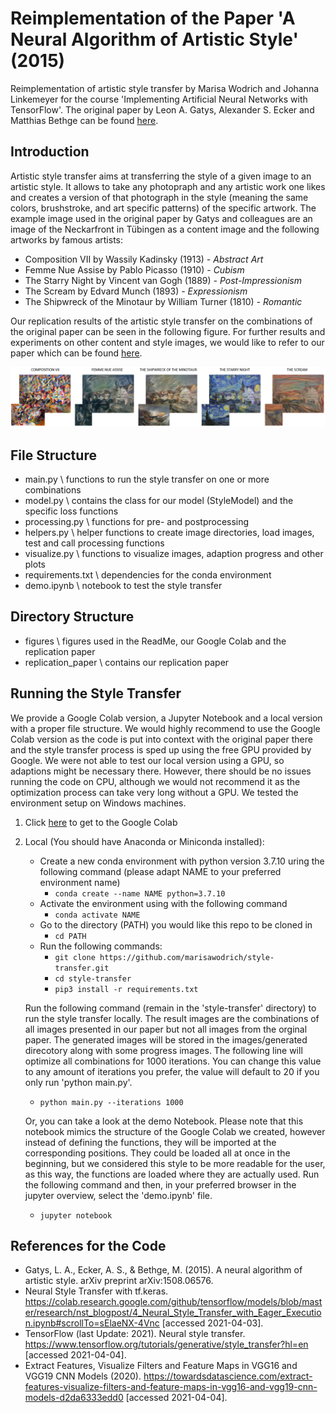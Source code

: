 # Reimplementation of the Paper 'A Neural Algorithm of Artistic Style' (2015)

Reimplementation of artistic style transfer by Marisa Wodrich and Johanna Linkemeyer for the course 'Implementing Artificial Neural Networks with TensorFlow'. The original paper by Leon A. Gatys, Alexander S. Ecker and Matthias Bethge can be found [here](https://arxiv.org/abs/1508.06576).

## Introduction
Artistic style transfer aims at transferring the style of a given image to an artistic style. It allows to take any photopraph and any artistic work one likes and creates a version of that photograph in the style (meaning the same colors, brushstroke, and art specific patterns) of the specific artwork. The example image used in the original paper by Gatys and colleagues are an image of the Neckarfront in Tübingen as a content image and the following artworks by famous artists:
* Composition VII by Wassily Kadinsky (1913) *- Abstract Art*
* Femme Nue Assise by Pablo Picasso (1910) *- Cubism*
* The Starry Night by Vincent van Gogh (1889) *- Post-Impressionism*
* The Scream by Edvard Munch (1893) *- Expressionism*
* The Shipwreck of the Minotaur by William Turner (1810) *- Romantic*

Our replication results of the artistic style transfer on the combinations of the original paper can be seen in the following figure. For further results and experiments on other content and style images, we would like to refer to our paper which can be found [here](https://github.com/marisawodrich/style-transfer/blob/main/replication_paper/style_transfer_not_finished.pdf).

![plot](./figures/neckarfront_combinations.PNG)

## File Structure
* main.py \ functions to run the style transfer on one or more combinations
* model.py \ contains the class for our model (StyleModel) and the specific loss functions
* processing.py \ functions for pre- and postprocessing
* helpers.py \  helper functions to create image directories, load images, test and call processing functions
* visualize.py \ functions to visualize images, adaption progress and other plots
* requirements.txt \ dependencies for the conda environment
* demo.ipynb \ notebook to test the style transfer

## Directory Structure
* figures \ figures used in the ReadMe, our Google Colab and the replication paper
* replication_paper \ contains our replication paper

## Running the Style Transfer

We provide a Google Colab version, a Jupyter Notebook and a local version with a proper file structure. We would highly recommend to use the Google Colab version as the code is put into context with the original paper there and the style transfer process is sped up using the free GPU provided by Google.
We were not able to test our local version using a GPU, so adaptions might be necessary there. However, there should be no issues running the code on CPU, although we would not recommend it as the optimization process can take very long without a GPU. We tested the environment setup on Windows machines.
1. Click [here](https://colab.research.google.com/drive/1QyBRdjDXfPIMuP-nY-vcj8sMbqkp2viM#scrollTo=gS0RpbSgFcXb) to get to the Google Colab
2. Local (You should have Anaconda or Miniconda installed):
    * Create a new conda environment with python version 3.7.10 uring the following command (please adapt NAME to your preferred environment name)
      * `conda create --name NAME python=3.7.10`
    * Activate the environment using with the following command
      * `conda activate NAME`
    * Go to the directory (PATH) you would like this repo to be cloned in
      * `cd PATH`
    * Run the following commands:
      * `git clone https://github.com/marisawodrich/style-transfer.git`
      * `cd style-transfer`
      * `pip3 install -r requirements.txt`
   
   Run the following command (remain in the 'style-transfer' directory) to run the style transfer locally. The result images are the combinations of all images presented in our paper but not all images from the orginal paper. The generated images will be stored in the images/generated direcotory along with some progress images. The following line will optimize all combinations for 1000 iterations. You can change this value to any amount of iterations you prefer, the value will default to 20 if you only run 'python main.py'.
   * `python main.py --iterations 1000`
   
   Or, you can take a look at the demo Notebook. Please note that this notebook mimics the structure of the Google Colab we created, however instead of defining the functions, they will be imported at the corresponding positions. They could be loaded all at once in the beginning, but we considered this style to be more readable for the user, as this way, the functions are loaded where they are actually used.
   Run the following command and then, in your preferred browser in the jupyter overview, select the 'demo.ipynb' file.
   * `jupyter notebook`

## References for the Code
* Gatys, L. A., Ecker, A. S., & Bethge, M. (2015). A neural algorithm of artistic style. arXiv preprint arXiv:1508.06576.
* Neural Style Transfer with tf.keras. https://colab.research.google.com/github/tensorflow/models/blob/master/research/nst_blogpost/4_Neural_Style_Transfer_with_Eager_Execution.ipynb#scrollTo=sElaeNX-4Vnc [accessed 2021-04-03].
* TensorFlow (last Update: 2021). Neural style transfer. https://www.tensorflow.org/tutorials/generative/style_transfer?hl=en [accessed 2021-04-04].
* Extract Features, Visualize Filters and Feature Maps in VGG16 and VGG19 CNN Models (2020). https://towardsdatascience.com/extract-features-visualize-filters-and-feature-maps-in-vgg16-and-vgg19-cnn-models-d2da6333edd0 [accessed 2021-04-04].
